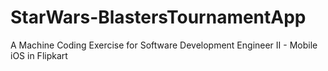 # StarWars-BlastersTournamentApp
A Machine Coding Exercise for Software Development Engineer II - Mobile iOS in Flipkart
